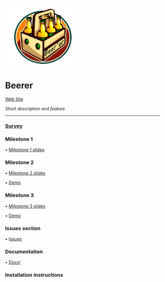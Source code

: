 ![](https://github.com/lrazovic/Beerer/blob/master/Berrer4.JPG)   

# Beerer

[Web Site](https://lrazovic.github.io/Beerer/)

*Short description and feature*

* * *

### [Survey](https://docs.google.com/forms/d/1kWSuHJnPAj1bPIlC0zPUXVjH7cd_kNpZJrJ4aZpEsnA)  

### Milestone 1

• [Milestone 1 slides](https://drive.google.com/open?id=1hClwiJgr6rrTc3AaohPoYBWq93Af8lKH)  

### Milestone 2

• [Milestone 2 slides]()  

• [Demo]()

### Milestone 3

• [Milestone 3 slides]()  

• [Demo]()


### Issues section
• [Issues](https://github.com/lrazovic/Beerer/issues)

### Documentation

• [Docs!]()  

### Installation instructions

 
